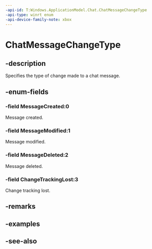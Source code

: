 ```yaml
---
-api-id: T:Windows.ApplicationModel.Chat.ChatMessageChangeType
-api-type: winrt enum
-api-device-family-note: xbox
---
```


<!-- Enumeration syntax
public enum Windows.ApplicationModel.Chat.ChatMessageChangeType : int
-->

# ChatMessageChangeType

## -description
Specifies the type of change made to a chat message.

## -enum-fields
### -field MessageCreated:0
Message created.

### -field MessageModified:1
Message modified.

### -field MessageDeleted:2
Message deleted.

### -field ChangeTrackingLost:3
Change tracking lost.


## -remarks

## -examples

## -see-also